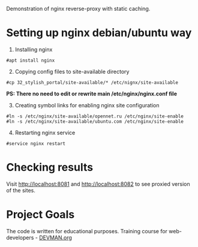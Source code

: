 
Demonstration of nginx reverse-proxy with static caching.

# Setting up nginx debian/ubuntu way

1. Installing nginx

```
#apt install nginx
```

2. Copying config files to site-available directory

```
#cp 32_stylish_portal/site-available/* /etc/nignx/site-available
```
**PS: There no need to edit or rewrite main /etc/nginx/nginx.conf file**

3. Creating symbol links for enabling nginx site configuration

```
#ln -s /etc/nginx/site-available/opennet.ru /etc/nginx/site-enable
#ln -s /etc/nginx/site-available/ubuntu.com /etc/nginx/site-enable
```

4. Restarting nginx service

```
#service nginx restart 
```

# Checking results

Visit [http://localhost:8081](http://localhost:8081) and [http://localhost:8082](http://localhost:8081) to see proxied version of the sites.

# Project Goals

The code is written for educational purposes. Training course for web-developers - [DEVMAN.org](https://devman.org)
